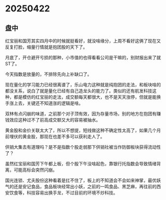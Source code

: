 # 20250422

## 盘中

红宝丽和国芳其实四月中的时候就挺看好，就没啥缘分，上周不看好这俩了现在又反复打脸，缩量行情就是抱团股的天下了。

月底了，开仓避开亏损的那种，小市值的也得看看公司是干嘛的，别财报出来了就ST了。

今天指数是放量的，不排除先向上补缺口了。

现在量化的学习能力已经很离谱了，乐山电力这种就是纯抱团的走法，和板块啥的都没关系，说白了就是量化已经有自己造龙头的能力了。类似的还有航发科技这种，都是模仿的红宝丽的走法，成交额每天都很大，也不是天天涨停，但就是能换手涨上去，关键还不知道涨的逻辑是啥。

双林有点闪崩的味道，之前那个对子顶有效，因为存量市场，别的地方在抱团有赚钱效应这种过不了前高成交额又大的容易被抽水。

黄金股和金价关联太大了，所以不想提，短线做这种不确定性太高了，如果几个月前埋伏的黄金股，那现在也差不多可以获利走人了。

供销大集去有道理吗？是不是指数个股走弱那下供销社被当作防御板块获得流动性了？

虽然红宝丽和国芳下午都上板，但个股下午没啥起色，靠银行托指数会导致情绪背离，可能高标会突然闪崩。

国光连锁、尤夫股份这种看着是扛不住了，板上的不知道会不会如来神掌，最优妖气的还是安记食品，食品板块经常出小妖，之前的一鸣食品、黑芝麻，再往前的西安饮食等，科技容易出换手龙，不过目前的环境不炒科技。
